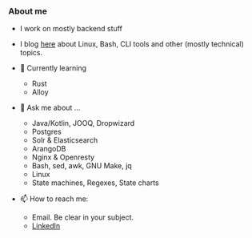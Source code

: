 ### About me
- I work on mostly backend stuff
- I blog [here](https://rrampage.github.io/) about Linux, Bash, CLI tools and other (mostly technical) topics.

- 🌱 Currently learning
  - Rust
  - Alloy

- 💬 Ask me about ...
  - Java/Kotlin, JOOQ, Dropwizard
  - Postgres
  - Solr & Elasticsearch
  - ArangoDB
  - Nginx & Openresty
  - Bash, sed, awk, GNU Make, jq
  - Linux
  - State machines, Regexes, State charts

- 📫 How to reach me:
  - Email. Be clear in your subject.
  - [LinkedIn](https://in.linkedin.com/in/raunak1)
<!--
**rrampage/rrampage** is a ✨ _special_ ✨ repository because its `README.md` (this file) appears on your GitHub profile.

Here are some ideas to get you started:

- 🔭 I’m currently working on ...
- 🌱 I’m currently learning ...
- 👯 I’m looking to collaborate on ...
- 🤔 I’m looking for help with ...
- 💬 Ask me about ...
- 📫 How to reach me: ...
- 😄 Pronouns: ...
- ⚡ Fun fact: ...
-->
